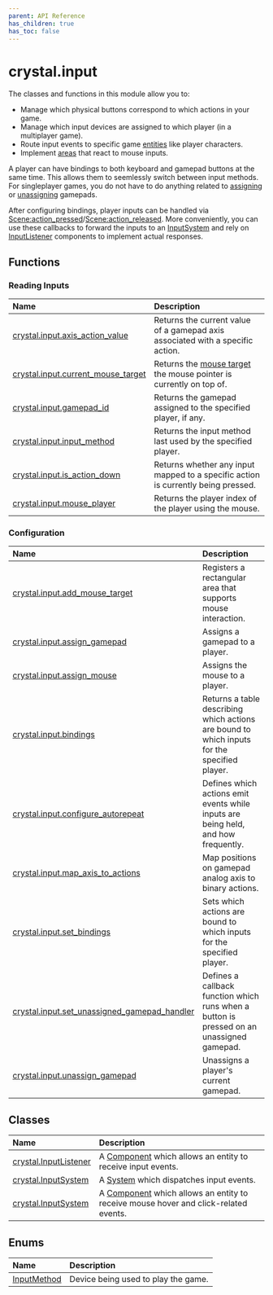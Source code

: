 ```yaml
---
parent: API Reference
has_children: true
has_toc: false
---
```


# crystal.input

The classes and functions in this module allow you to:

- Manage which physical buttons correspond to which actions in your game.
- Manage which input devices are assigned to which player (in a multiplayer game).
- Route input events to specific game [entities](/crystal/api/ecs/entity) like player characters.
- Implement [areas](mouse_area) that react to mouse inputs.

A player can have bindings to both keyboard and gamepad buttons at the same time. This allows them to seemlessly switch between input methods. For singleplayer games, you do not have to do anything related to [assigning](assign_gamepad) or [unassigning](unassign_gamepad) gamepads.

After configuring bindings, player inputs can be handled via [Scene:action_pressed](/crystal/api/scene/scene_action_pressed)/[Scene:action_released](/crystal/api/scene/scene_action_released). More conveniently, you can use these callbacks to forward the inputs to an [InputSystem](input_system) and rely on [InputListener](input_listener) components to implement actual responses.

## Functions

### Reading Inputs

| Name                                                       | Description                                                                            |
| :--------------------------------------------------------- | :------------------------------------------------------------------------------------- |
| [crystal.input.axis_action_value](axis_action_value)       | Returns the current value of a gamepad axis associated with a specific action.         |
| [crystal.input.current_mouse_target](current_mouse_target) | Returns the [mouse target](add_mouse_target) the mouse pointer is currently on top of. |
| [crystal.input.gamepad_id](gamepad_id)                     | Returns the gamepad assigned to the specified player, if any.                          |
| [crystal.input.input_method](input_method)                 | Returns the input method last used by the specified player.                            |
| [crystal.input.is_action_down](is_action_down)             | Returns whether any input mapped to a specific action is currently being pressed.      |
| [crystal.input.mouse_player](mouse_player)                 | Returns the player index of the player using the mouse.                                |

### Configuration

| Name                                                                           | Description                                                                                  |
| :----------------------------------------------------------------------------- | :------------------------------------------------------------------------------------------- |
| [crystal.input.add_mouse_target](add_mouse_target)                             | Registers a rectangular area that supports mouse interaction.                                |
| [crystal.input.assign_gamepad](assign_gamepad)                                 | Assigns a gamepad to a player.                                                               |
| [crystal.input.assign_mouse](assign_mouse)                                     | Assigns the mouse to a player.                                                               |
| [crystal.input.bindings](bindings)                                             | Returns a table describing which actions are bound to which inputs for the specified player. |
| [crystal.input.configure_autorepeat](configure_autorepeat)                     | Defines which actions emit events while inputs are being held, and how frequently.           |
| [crystal.input.map_axis_to_actions](map_axis_to_actions)                       | Map positions on gamepad analog axis to binary actions.                                      |
| [crystal.input.set_bindings](set_bindings)                                     | Sets which actions are bound to which inputs for the specified player.                       |
| [crystal.input.set_unassigned_gamepad_handler](set_unassigned_gamepad_handler) | Defines a callback function which runs when a button is pressed on an unassigned gamepad.    |
| [crystal.input.unassign_gamepad](unassign_gamepad)                             | Unassigns a player's current gamepad.                                                        |

## Classes

| Name                                    | Description                                                                                                       |
| :-------------------------------------- | :---------------------------------------------------------------------------------------------------------------- |
| [crystal.InputListener](input_listener) | A [Component](/crystal/api/ecs/component) which allows an entity to receive input events.                         |
| [crystal.InputSystem](input_system)     | A [System](/crystal/api/ecs/system) which dispatches input events.                                                |
| [crystal.InputSystem](mouse_area)       | A [Component](/crystal/api/ecs/component) which allows an entity to receive mouse hover and click-related events. |

## Enums

| Name                             | Description                         |
| :------------------------------- | :---------------------------------- |
| [InputMethod](input_method_enum) | Device being used to play the game. |
